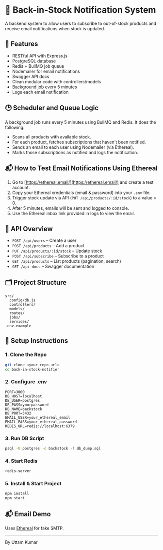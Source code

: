 # 🛒 Back-in-Stock Notification System

A backend system to allow users to subscribe to out-of-stock products and receive email notifications when stock is updated.

## 🚀 Features

- RESTful API with Express.js
- PostgreSQL database
- Redis + BullMQ job queue
- Nodemailer for email notifications
- Swagger API docs
- Clean modular code with controllers/models
- Background job every 5 minutes
- Logs each email notification

## 🕒 Scheduler and Queue Logic

A background job runs every 5 minutes using BullMQ and Redis. It does the following:

- Scans all products with available stock.
- For each product, fetches subscriptions that haven't been notified.
- Sends an email to each user using Nodemailer (via Ethereal).
- Marks those subscriptions as notified and logs the notification.

## 📬 How to Test Email Notifications Using Ethereal

1. Go to [https://ethereal.email/](https://ethereal.email/) and create a test account.
2. Copy your Ethereal credentials (email & password) into your `.env` file.
3. Trigger stock update via API (`PUT /api/products/:id/stock`) to a value > 0.
4. After 5 minutes, emails will be sent and logged to console.
5. Use the Ethereal inbox link provided in logs to view the email.

## 🧱 API Overview

- `POST /api/users` – Create a user
- `POST /api/products` – Add a product
- `PUT /api/products/:id/stock` – Update stock
- `POST /api/subscribe` – Subscribe to a product
- `GET /api/products` – List products (pagination, search)
- `GET /api-docs` – Swagger documentation

## 🗂️ Project Structure

```
src/
  config/db.js
  controllers/
  models/
  routes/
  jobs/
  services/
.env.example
```

## 🧪 Setup Instructions

### 1. Clone the Repo

```bash
git clone <your-repo-url>
cd back-in-stock-notifier
```

### 2. Configure .env

```env
PORT=3000
DB_HOST=localhost
DB_USER=postgres
DB_PASS=yourpassword
DB_NAME=backstock
DB_PORT=5432
EMAIL_USER=your_ethereal_email
EMAIL_PASS=your_ethereal_password
REDIS_URL=redis://localhost:6379
```

### 3. Run DB Script

```bash
psql -U postgres -d backstock -f db_dump.sql
```

### 4. Start Redis

```bash
redis-server
```

### 5. Install & Start Project

```bash
npm install
npm start
```

## 📬 Email Demo

Uses [Ethereal](https://ethereal.email/) for fake SMTP.

---

By Uttam Kumar
